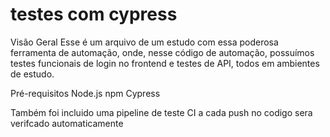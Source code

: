 # testes com cypress 

Visão Geral
Esse é um arquivo de um estudo com essa poderosa ferramenta de automação, onde, nesse código de automação, possuímos testes funcionais de login no frontend e testes de API, todos em ambientes de estudo.

Pré-requisitos
Node.js
npm
Cypress 

Também foi incluido uma pipeline de teste CI a cada push no codigo sera verifcado automaticamente 
